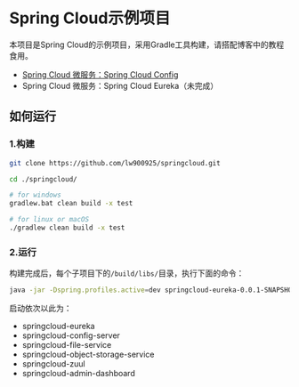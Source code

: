 # Spring Cloud示例项目

本项目是Spring Cloud的示例项目，采用Gradle工具构建，请搭配博客中的教程食用。

- [Spring Cloud 微服务：Spring Cloud Config](https://lw900925.github.io/spring-cloud/spring-cloud-config.html)
- Spring Cloud 微服务：Spring Cloud Eureka（未完成）

## 如何运行

### 1.构建

```bash
git clone https://github.com/lw900925/springcloud.git

cd ./springcloud/

# for windows
gradlew.bat clean build -x test

# for linux or macOS
./gradlew clean build -x test
```

### 2.运行

构建完成后，每个子项目下的`/build/libs/`目录，执行下面的命令：

```bash
java -jar -Dspring.profiles.active=dev springcloud-eureka-0.0.1-SNAPSHOT.jar
```

启动依次以此为：

- springcloud-eureka
- springcloud-config-server
- springcloud-file-service
- springcloud-object-storage-service
- springcloud-zuul
- springcloud-admin-dashboard
